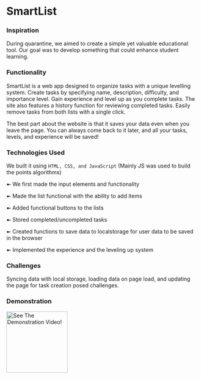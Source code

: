 # SmartList

### Inspiration

During quarantine, we aimed to create a simple yet valuable educational tool. Our goal was to develop something that could enhance student learning. 

### Functionality 

SmartList is a web app designed to organize tasks with a unique levelling system. Create tasks by specifying name, description, difficulty, and importance level. Gain experience and level up as you complete tasks. The site also features a history function for reviewing completed tasks. Easily remove tasks from both lists with a single click.

The best part about the website is that it saves your data even when you leave the page. You can always come back to it later, and all your tasks, levels, and experience will be saved!

### Technologies Used

We built it using ```HTML, CSS, and JavaScript``` (Mainly JS was used to build the points algorithms) 

➼ We first made the input elements and functionality

➼ Made the list functional with the ability to add items

➼ Added functional buttons to the lists

➼ Stored completed/uncompleted tasks

➼ Created functions to save data to localstorage for user data to be saved in the browser

➼ Implemented the experience and the leveling up system 

### Challenges 

Syncing data with local storage, loading data on page load, and updating the page for task creation posed challenges.

### Demonstration 

[<img src="https://raw.githubusercontent.com/hussaino03/SmartList/main/Smart List.png" height="160em" align="center" alt="See The Demonstration Video!" title="See The Demonstration Video!"/>](https://youtu.be/PeCSn-go6QQ)
